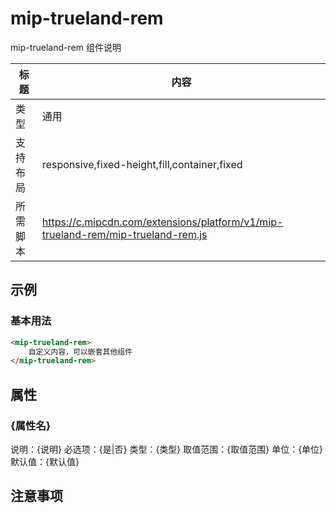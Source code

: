 # mip-trueland-rem

mip-trueland-rem 组件说明

标题|内容
----|----
类型|通用
支持布局|responsive,fixed-height,fill,container,fixed
所需脚本|https://c.mipcdn.com/extensions/platform/v1/mip-trueland-rem/mip-trueland-rem.js

## 示例

### 基本用法
```html
<mip-trueland-rem>
    自定义内容，可以嵌套其他组件
</mip-trueland-rem>
```

## 属性

### {属性名}

说明：{说明}
必选项：{是|否}
类型：{类型}
取值范围：{取值范围}
单位：{单位}
默认值：{默认值}

## 注意事项

